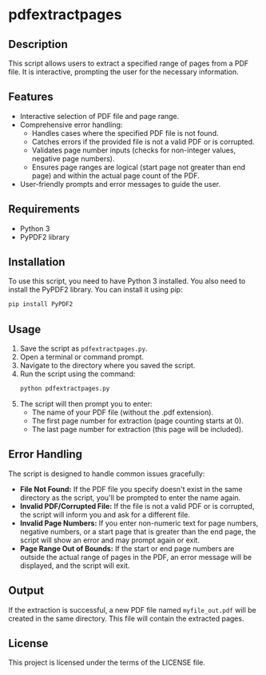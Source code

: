 # pdfextractpages

## Description
This script allows users to extract a specified range of pages from a PDF file. It is interactive, prompting the user for the necessary information.

## Features
*   Interactive selection of PDF file and page range.
*   Comprehensive error handling:
    *   Handles cases where the specified PDF file is not found.
    *   Catches errors if the provided file is not a valid PDF or is corrupted.
    *   Validates page number inputs (checks for non-integer values, negative page numbers).
    *   Ensures page ranges are logical (start page not greater than end page) and within the actual page count of the PDF.
*   User-friendly prompts and error messages to guide the user.

## Requirements
*   Python 3
*   PyPDF2 library

## Installation
To use this script, you need to have Python 3 installed. You also need to install the PyPDF2 library. You can install it using pip:
```bash
pip install PyPDF2
```

## Usage
1.  Save the script as `pdfextractpages.py`.
2.  Open a terminal or command prompt.
3.  Navigate to the directory where you saved the script.
4.  Run the script using the command:
    ```bash
    python pdfextractpages.py
    ```
5.  The script will then prompt you to enter:
    *   The name of your PDF file (without the .pdf extension).
    *   The first page number for extraction (page counting starts at 0).
    *   The last page number for extraction (this page will be included).

## Error Handling
The script is designed to handle common issues gracefully:
*   **File Not Found:** If the PDF file you specify doesn't exist in the same directory as the script, you'll be prompted to enter the name again.
*   **Invalid PDF/Corrupted File:** If the file is not a valid PDF or is corrupted, the script will inform you and ask for a different file.
*   **Invalid Page Numbers:** If you enter non-numeric text for page numbers, negative numbers, or a start page that is greater than the end page, the script will show an error and may prompt again or exit.
*   **Page Range Out of Bounds:** If the start or end page numbers are outside the actual range of pages in the PDF, an error message will be displayed, and the script will exit.

## Output
If the extraction is successful, a new PDF file named `myfile_out.pdf` will be created in the same directory. This file will contain the extracted pages.

## License
This project is licensed under the terms of the LICENSE file.
